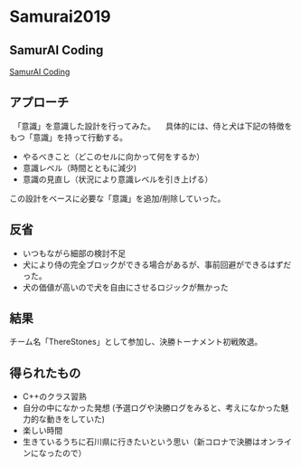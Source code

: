 # Samurai2019

## SamurAI Coding
 [SamurAI Coding](http://samuraicoding.info/index-jp.html)
 
## アプローチ
　「意識」を意識した設計を行ってみた。
 　具体的には、侍と犬は下記の特徴をもつ「意識」を持って行動する。
  - やるべきこと（どこのセルに向かって何をするか）
  - 意識レベル（時間とともに減少)
  - 意識の見直し（状況により意識レベルを引き上げる）
  
  この設計をベースに必要な「意識」を追加/削除していった。
  
## 反省
 - いつもながら細部の検討不足
 - 犬により侍の完全ブロックができる場合があるが、事前回避ができるはずだった。
 - 犬の価値が高いので犬を自由にさせるロジックが無かった
  
## 結果
チーム名「ThereStones」として参加し、決勝トーナメント初戦敗退。

## 得られたもの
  - C++のクラス習熟
  - 自分の中になかった発想 (予選ログや決勝ログをみると、考えになかった魅力的な動きをしていた)
  - 楽しい時間
  - 生きているうちに石川県に行きたいという思い（新コロナで決勝はオンラインになったので）
 
